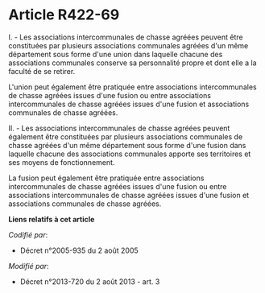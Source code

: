# Article R422-69

I. - Les associations intercommunales de chasse agréées peuvent être constituées par plusieurs associations communales
agréées d'un même département sous forme d'une union dans laquelle chacune des associations communales conserve sa
personnalité propre et dont elle a la faculté de se retirer. 

L'union peut également être pratiquée entre associations intercommunales de chasse agréées issues d'une fusion ou entre
associations intercommunales de chasse agréées issues d'une fusion et associations communales de chasse agréées. 

II. - Les associations intercommunales de chasse agréées peuvent également être constituées par plusieurs associations
communales de chasse agréées d'un même département sous forme d'une fusion dans laquelle chacune des associations communales
apporte ses territoires et ses moyens de fonctionnement. 

La fusion peut également être pratiquée entre associations intercommunales de chasse agréées issues d'une fusion ou entre
associations intercommunales de chasse agréées issues d'une fusion et associations communales de chasse agréées.

**Liens relatifs à cet article**

_Codifié par_:

  - Décret n°2005-935 du 2 août 2005

_Modifié par_:

  - Décret n°2013-720 du 2 août 2013 - art. 3
